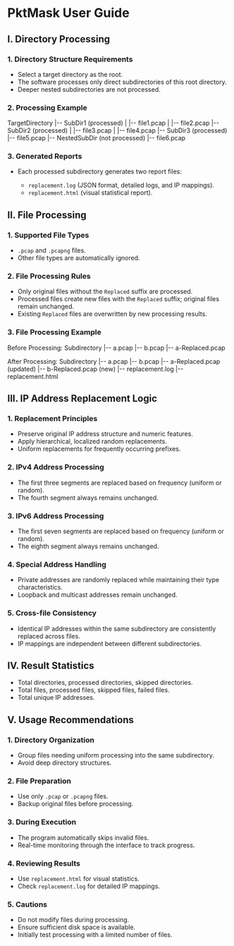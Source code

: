 # PktMask User Guide

## I. Directory Processing

### 1. Directory Structure Requirements

* Select a target directory as the root.
* The software processes only direct subdirectories of this root directory.
* Deeper nested subdirectories are not processed.

### 2. Processing Example

TargetDirectory
|-- SubDir1 (processed)
|   |-- file1.pcap
|   |-- file2.pcap
|-- SubDir2 (processed)
|   |-- file3.pcap
|   |-- file4.pcap
|-- SubDir3 (processed)
    |-- file5.pcap
    |-- NestedSubDir (not processed)
        |-- file6.pcap

### 3. Generated Reports

* Each processed subdirectory generates two report files:

  * `replacement.log` (JSON format, detailed logs, and IP mappings).
  * `replacement.html` (visual statistical report).

## II. File Processing

### 1. Supported File Types

* `.pcap` and `.pcapng` files.
* Other file types are automatically ignored.

### 2. File Processing Rules

* Only original files without the `Replaced` suffix are processed.
* Processed files create new files with the `Replaced` suffix; original files remain unchanged.
* Existing `Replaced` files are overwritten by new processing results.

### 3. File Processing Example


Before Processing:
Subdirectory
|-- a.pcap
|-- b.pcap
|-- a-Replaced.pcap

After Processing:
Subdirectory
|-- a.pcap
|-- b.pcap
|-- a-Replaced.pcap (updated)
|-- b-Replaced.pcap (new)
|-- replacement.log
|-- replacement.html

## III. IP Address Replacement Logic

### 1. Replacement Principles

* Preserve original IP address structure and numeric features.
* Apply hierarchical, localized random replacements.
* Uniform replacements for frequently occurring prefixes.

### 2. IPv4 Address Processing

* The first three segments are replaced based on frequency (uniform or random).
* The fourth segment always remains unchanged.

### 3. IPv6 Address Processing

* The first seven segments are replaced based on frequency (uniform or random).
* The eighth segment always remains unchanged.

### 4. Special Address Handling

* Private addresses are randomly replaced while maintaining their type characteristics.
* Loopback and multicast addresses remain unchanged.

### 5. Cross-file Consistency

* Identical IP addresses within the same subdirectory are consistently replaced across files.
* IP mappings are independent between different subdirectories.

## IV. Result Statistics

* Total directories, processed directories, skipped directories.
* Total files, processed files, skipped files, failed files.
* Total unique IP addresses.

## V. Usage Recommendations

### 1. Directory Organization

* Group files needing uniform processing into the same subdirectory.
* Avoid deep directory structures.

### 2. File Preparation

* Use only `.pcap` or `.pcapng` files.
* Backup original files before processing.

### 3. During Execution

* The program automatically skips invalid files.
* Real-time monitoring through the interface to track progress.

### 4. Reviewing Results

* Use `replacement.html` for visual statistics.
* Check `replacement.log` for detailed IP mappings.

### 5. Cautions

* Do not modify files during processing.
* Ensure sufficient disk space is available.
* Initially test processing with a limited number of files.